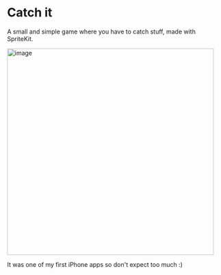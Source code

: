 # Catch it

A small and simple game where you have to catch stuff, made with SpriteKit.

<img width="483" alt="image" src="https://user-images.githubusercontent.com/8350985/49700498-ab98d980-fbdf-11e8-874e-91e76c9cf241.png">

It was one of my first iPhone apps so don't expect too much :)
